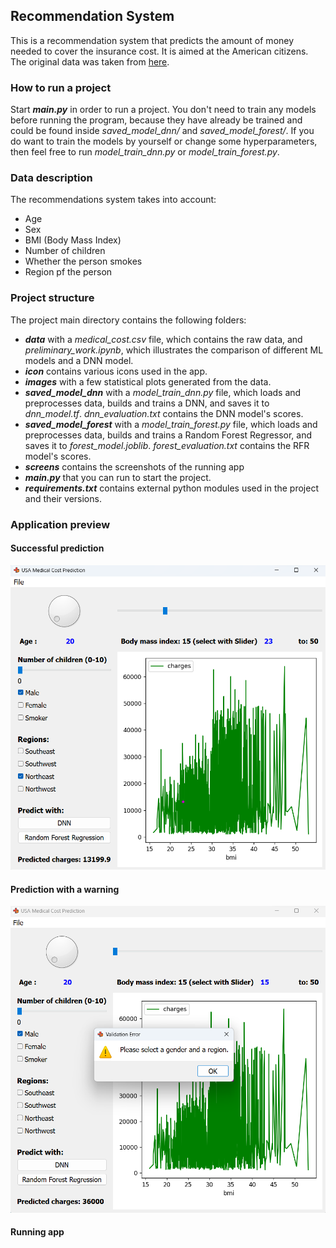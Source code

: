 ## Recommendation System

This is a recommendation system that predicts the amount of money needed to cover the insurance cost. It is aimed at the American citizens.
The original data was taken from [here](https://www.kaggle.com/datasets/mirichoi0218/insurance/data).


### How to run a project
Start ***main.py*** in order to run a project.
You don't need to train any models before running the program, because they have already be trained and could be found inside *saved_model_dnn/* and *saved_model_forest/*. If you do want to train the models by yourself or change some hyperparameters, then feel free to run *model_train_dnn.py* or *model_train_forest.py*.


### Data description
The recommendations system takes into account:
- Age
- Sex
- BMI (Body Mass Index)
- Number of children
- Whether the person smokes
- Region pf the person


### Project structure
The project main directory contains the following folders:
- ***data*** with a *medical_cost.csv* file, which contains the raw data, and *preliminary_work.ipynb*, which illustrates the comparison of different ML models and a DNN model.
- ***icon*** contains various icons used in the app.
- ***images*** with a few statistical plots generated from the data.
- ***saved_model_dnn*** with a *model_train_dnn.py* file, which loads and preprocesses data, builds and trains a DNN, and saves it to *dnn_model.tf*. *dnn_evaluation.txt* contains the DNN model's scores.
- ***saved_model_forest*** with a *model_train_forest.py* file, which loads and preprocesses data, builds and trains a Random Forest Regressor, and saves it to *forest_model.joblib*. *forest_evaluation.txt* contains the RFR model's scores.
- ***screens*** contains the screenshots of the running app
- ***main.py*** that you can run to start the project.
- ***requirements.txt*** contains external python modules used in the project and their versions.


### Application preview
#### Successful prediction
![Screenshot of a successful prediction](/screens/successful_prediction.png)
#### Prediction with a warning
![Prediction with a warning](/screens/prediction_with_warning.png)
#### Running app